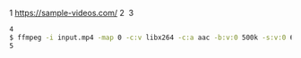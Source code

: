 1
https://sample-videos.com/
2
​
3
```bash 
4
$ ffmpeg -i input.mp4 -map 0 -c:v libx264 -c:a aac -b:v:0 500k -s:v:0 640x360 -b:v:1 1000k -s:v:1 1280x720 -b:a 128k -adaptation_sets "id=0,streams=v id=1,streams=a" -f dash playlist.mpd
5
```

